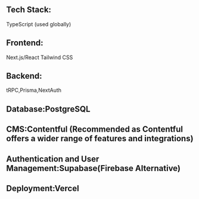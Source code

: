 ## Tech Stack:
TypeScript (used globally)
## Frontend:
Next.js/React
Tailwind CSS

## Backend:
tRPC,Prisma,NextAuth

## Database:PostgreSQL
## CMS:Contentful (Recommended as Contentful offers a wider range of features and integrations)

## Authentication and User Management:Supabase(Firebase Alternative)
## Deployment:Vercel
